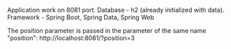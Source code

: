 Application work on 8081 port.
Database - h2 (already initialized with data).
Framework - Spring Boot, Spring Data, Spring Web

The position parameter is passed in the parameter of the same name "position":
http://localhost:8081/?position=3 

